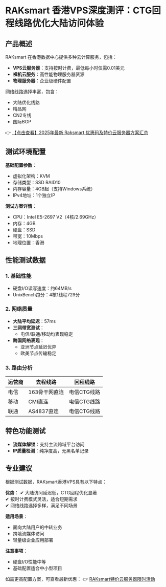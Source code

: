 # RAKsmart 香港VPS深度测评：CTG回程线路优化大陆访问体验

## 产品概述

RAKsmart 在香港数据中心提供多种云计算服务，包括：

- **VPS云服务器**：支持按时计费，最低每小时仅需0.01美元
- **裸机云服务**：高性能物理服务器资源
- **物理服务器**：企业级硬件配置

网络线路选择丰富，包含：
- 大陆优化线路
- 精品网
- CN2专线
- 国际BGP

👉 [【点击查看】2025年最新 Raksmart 优惠码及特价云服务器方案汇总](https://bit.ly/raksmart)

## 测试环境配置

**基础配置参数**：
- 虚拟化架构：KVM
- 存储类型：SSD RAID10
- 内存容量：4GB起（支持Windows系统）
- IPv4地址：1个独立IP

**测试方案详情**：
- CPU：Intel E5-2697 V2（4核/2.69GHz）
- 内存：4GB
- 硬盘：SSD
- 带宽：10Mbps
- 地理位置：香港

## 性能测试数据

### 1. 基础性能
- 硬盘I/O读写速度：约64MB/s
- UnixBench跑分：4核1线程729分

### 2. 网络质量
- **大陆平均延迟**：57ms
- **三网带宽测试**：
  - 电信/联通/移动均表现稳定
- **跨国网络表现**：
  - 亚洲节点延迟优异
  - 欧美节点传输稳定

### 3. 路由分析
| 运营商 | 去程线路          | 回程线路       |
|--------|-------------------|----------------|
| 电信   | 163骨干网直连     | 电信CTG线路    |
| 移动   | CMI直连           | 电信CTG线路    |  
| 联通   | AS4837直连        | 电信CTG线路    |

## 特色功能测试

- **流媒体解锁**：支持主流跨域平台访问
- **IP质量检测**：纯净度高，无黑名单记录

## 专业建议

根据测试数据，RAKsmart香港VPS具有以下特点：

**优势**：
✔ 大陆访问延迟低，CTG回程优化显著  
✔ 按时计费模式灵活，适合短期需求  
✔ 网络线路选择多样，满足不同场景

**适用场景**：
- 面向大陆用户的中转业务
- 跨境流媒体访问
- 轻量级企业应用部署

**注意事项**：
- 硬盘I/O性能中等
- 基础配置适合中小型项目

如需更高配置方案，可查看最新优惠：
👉 [RAKsmart特价云服务器限时活动](https://bit.ly/raksmart)